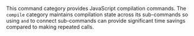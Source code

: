 This command category provides JavaScript compilation commands. The `compile`
category maintains compilation state across its sub-commands so using `and` to
connect sub-commands can provide significant time savings compared to making
repeated calls.
